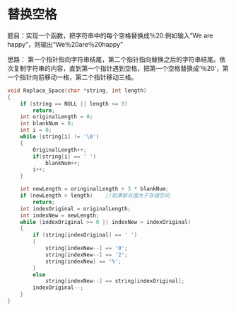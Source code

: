 # 替换空格

题目：实现一个函数，把字符串中的每个空格替换成％20.例如输入“We are happy”，则输出“We％20are％20happy”

思路： 第一个指针指向字符串结尾，第二个指针指向替换之后的字符串结尾。依次复制字符串的内容，直到第一个指针遇到空格，把第一个空格替换成’％20’，第一个指针向前移动一格，第二个指针移动三格。

```cpp
void Replace_Space(char *string, int length)
{
    if (string == NULL || length <= 0)
        return;
    int originalLength = 0;
    int blankNum = 0;
    int i = 0;
    while (string[i] != '\0')
    {
        OriginalLength++;
        if(string[i] == ' ')
            blankNum++;
        i++;
    }

    int newLength = oringinalLength + 3 * blankNum;
    if (newLength > length)    //如果新长度大于存储空间
        return;
    int indexOriginal = originalLength;
    int indexNew = newLength;
    while (indexOriginal >= 0 || indexNew > indexOriginal)
    {
        if (string[indexOriginal] == ' ')
        {
            string[indexNew--] == '0';
            string[indexNew--] == '2';
            string[indexNew] == '%';
        }
        else
            string[indexNew--] == string[indexOriginal];
        indexOriginal--;
    }
}

```


